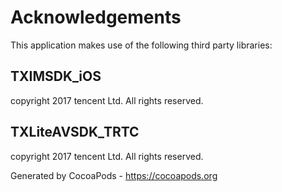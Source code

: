 # Acknowledgements
This application makes use of the following third party libraries:

## TXIMSDK_iOS

copyright 2017 tencent Ltd. All rights reserved.


## TXLiteAVSDK_TRTC

copyright 2017 tencent Ltd. All rights reserved.

Generated by CocoaPods - https://cocoapods.org
